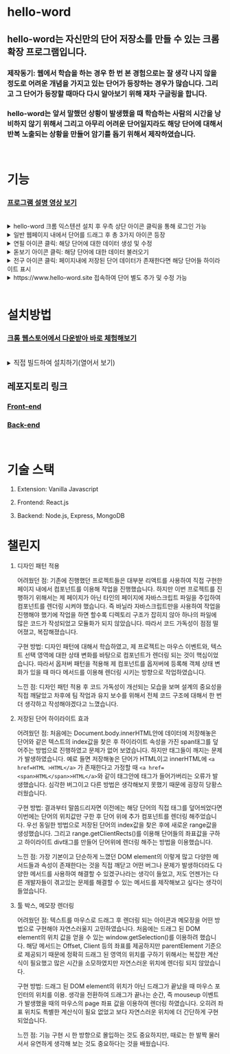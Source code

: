# hello-word

## hello-word는 자신만의 단어 저장소를 만들 수 있는 크롬 확장 프로그램입니다.

### 제작동기: 웹에서 학습을 하는 경우 한 번 본 경험으로는 잘 생각 나지 않을 정도로 어려운 개념을 가지고 있는 단어가 등장하는 경우가 많습니다. 그리고 그 단어가 등장할 때마다 다시 알아보기 위해 재차 구글링을 합니다.

### hello-word는 앞서 말했던 상황이 발생했을 때 학습하는 사람의 시간을 낭비하지 않기 위해서 그리고 아무리 어려운 단어일지라도 해당 단어에 대해서 반복 노출되는 상황을 만들어 암기를 돕기 위해서 제작하였습니다.

<br/>

# 기능
### [프로그램 설명 영상 보기](https://youtu.be/8-cDPv0-Brs)

<br/>
<details>
<summary>hello-word 크롬 익스텐션 설치 후 우측 상단 아이콘 클릭을 통해 로그인 가능</summary>

![login](https://user-images.githubusercontent.com/101804186/212551178-d4ddf0e7-ab80-4c34-8aa4-d2eee929fe44.gif)

</details>
<details>
<summary>일반 웹페이지 내에서 단어를 드래그 후 총 3가지 아이콘 등장</summary>

![threeTools](https://user-images.githubusercontent.com/101804186/212542074-0200b68f-95bc-4660-85fa-5d78229e0456.gif)

</details>

<details>
<summary>연필 아이콘 클릭: 해당 단어에 대한 데이터 생성 및 수정</summary>

![create](https://user-images.githubusercontent.com/101804186/212536503-ba6d3d19-9052-41fa-a0e1-5eede290a4e4.gif)

</details>

<details>
<summary>돋보기 아이콘 클릭: 해당 단어에 대한 데이터 불러오기</summary>

![get](https://user-images.githubusercontent.com/101804186/212541401-8865afac-ee18-450e-9dbd-31c111b05723.gif)

</details>
<details>
<summary>전구 아이콘 클릭: 페이지내에 저장된 단어 데이터가 존재한다면 해당 단어들 하이라이트 표시</summary>

![highlight](https://user-images.githubusercontent.com/101804186/212544137-82cfed88-c53a-4e44-b98f-2beb26dfb33a.gif)


</details>

<details>

<summary> https://www.hello-word.site 접속하여 단어 별도 추가 및 수정 가능 </summary>

![page](https://user-images.githubusercontent.com/101804186/212543683-c99390c1-be70-4331-bd19-2065cc6f7976.gif)

</details>

<br/>



# 설치방법

### [크롬 웹스토어에서 다운받아 바로 체험해보기](https://chrome.google.com/webstore/detail/hello-word/pegeamjammjhpgdddkbbpfodepbflnfn/related?hl=ko&authuser=0)
<br/>

<details>
<summary>
<span style="font-size:110%">직접 빌드하여 설치하기(열어서 보기)</span>
</summary>

다운로드를 위해, 아래 명령어를 터미널에 입력해주세요.

2.1 클론하여 빌드하기.
`git clone https://github.com/Sharpen-Cjh/hello-word-extension.git`

```
cd hello-word
npm install
npm run build
```

hello-word 디렉토리에 소스코드가 빌드된 dist 폴더가 생성됩니다.

2.2 크롬 브라우저에서 확장프로그램 로드
크롬 브라우저를 열고 chrome://extensions/에 접속합니다.
<img width="1440" alt="스크린샷 2022-12-14 오전 8 15 04" src="https://user-images.githubusercontent.com/101804186/207465613-bbeba21e-1fb7-48d1-9641-3ddfb4bcd2c3.png">  
2.3 우측 상단에 개발자 모드를 켭니다.  
<img width="419" alt="스크린샷 2022-12-14 오전 8 16 47" src="https://user-images.githubusercontent.com/101804186/207465805-91d52384-f212-4a17-a5ab-aae9e800d791.png">.  
2.4 좌측 상단에 압축 해제된 확장 프로그램을 로드합니다 버튼을 클릭합니다.  
2.5 이전 과정에서 생성된 dist폴더를 선택하여 설치합니다.

```
"oauth2": {
    "client_id": "YOUR CLIENT ID",
  },
```

2.6 본인의 구글 클라우드 플랫폼 프로젝트 아이디와 Oauth2키를 dist폴더 안에 있는 manifest.json 파일에 입력합니다.

```
FIREBASE_API_KEY=
FIREBASE_AUTH_DOMAIN=
FIREBASE_PROJECT_ID=
FIREBASE_STORAGE_BUCKET=
FIREBASE_MESSAGING_SENDER_ID=
FIREBASE_APP_ID=
```

2.7 디렉토리 root 위치에 .env 파일을 생성하여 환경설정을 입력합니다.

### FrontEnd

1. 클론하여 빌드하기.  
   다운로드를 위해, 터미널에 아래명령어를 입력해주세요.  
   `git clone https://github.com/Sharpen-Cjh/web-memo-frontend.git`  
   `npm install`
2. 디렉토리 root 위치에 .env 파일을 생성하여 환경설정을 입력합니다.

```
REACT_APP_BACK_URL=

REACT_APP_API_KEY=
REACT_APP_AUTH_DOMAIN=
REACT_APP_PROJECT_ID=
REACT_APP_STORAGE_BUCKET=
REACT_APP_MESSAGING_SENDER_ID=
REACT_APP_APP_ID=
```

`npm start`

### Backend(Express).

1. 클론하여 빌드하기.  
   다운로드를 위해, 터미널에 아래명령어를 입력해주세요.  
   `https://github.com/Sharpen-Cjh/web-memo-backend.git`  
   `npm install`
2. 디렉토리 root 위치에 .env 파일을 생성하여 환경설정을 입력합니다.

```
MONGO_DB=

FIREBASE_SERVICE_TYPE=
FIREBASE_SERVICE_PROJECT_ID=
FIREBASE_SERVICE_PRIVATE_KEY_ID=
FIREBASE_SERVICE_PRIVATE_KEY=
FIREBASE_SERVICE_CLIENT_EMAIL=
FIREBASE_SERVICE_CLIENT_ID=
FIREBASE_SERVICE_AUTH_URI=
FIREBASE_SERVICE_TOKEN_URI=
FIREBASE_SERVICE_AUTH_PROVIDER_URL=
FIREBASE_SERVICE_CLIENT_URL=
```

</details>

## 레포지토리 링크
### [Front-end](https://github.com/CJH-hello-word/hello-word-frontend)
### [Back-end](https://github.com/CJH-hello-word/hello-word-backend)

<br/>

# 기술 스택

1. Extension: Vanilla Javascript

2. Frontend: React.js

3. Backend: Node.js, Express, MongoDB

# 챌린지

1. 디자인 패턴 적용

   어려웠던 점: 기존에 진행했던 프로젝트들은 대부분 리액트를 사용하여 직접 구현한 페이지 내에서 컴포넌트를 이용해 작업을 진행했습니다. 하지만 이번 프로젝트를 진행하기 위해서는 제 페이지가 아닌 타인의 페이지에 자바스크립트 파일을 주입하여 컴포넌트를 렌더링 시켜야 했습니다. 즉 바닐라 자바스크립트만을 사용하여 작업을 진행해야 했기에 작업을 하면 할수록 디렉토리 구조가 잡히지 않아 하나의 파일에 많은 코드가 작성되었고 모듈화가 되지 않았습니다. 따라서 코드 가독성이 점점 떨어졌고, 복잡해졌습니다.

   구현 방법: 디자인 패턴에 대해서 학습하였고, 제 프로젝트는 마우스 이벤트와, 텍스트 선택 영역에 대한 상태 변화를 바탕으로 컴포넌트가 렌더링 되는 것이 핵심이었습니다. 따라서 옵저버 패턴을 적용해 제 컴포넌트를 옵저버에 등록해 객체 상태 변화가 있을 때 마다 메서드를 이용해 렌더링 시키는 방향으로 작업하였습니다.

   느낀 점: 디자인 패턴 적용 후 코드 가독성이 개선되는 모습을 보며 설계의 중요성을 직접 깨달았고 차후에 팀 작업과 유지 보수를 위해서 전체 코드 구조에 대해서 한 번 더 생각하고 작성해야겠다고 느꼈습니다.

2) 저장된 단어 하이라이트 효과

   어려웠던 점: 처음에는 Document.body.innerHTML안에 데이터에 저장해놓은 단어와 같은 텍스트의 index값을 찾은 후 하이라이트 속성을 가진 span태그를 덮어주는 방법으로 진행하였고 문제가 없어 보였습니다. 하지만 태그들이 깨지는 문제가 발생하였습니다. 예로 들면 저장해놓은 단어가 HTML이고 innerHTML에
   `<a href=HTML >HTML</a>` 가 존재한다고 가정할 때 `<a href=<span>HTML</span>>HTML</a>`와 같이 태그안에 태그가 들어가버리는 오류가 발생했습니다. 심각한 버그이고 다른 방법은 생각해보지 못했기 때문에 굉장히 당황스러웠습니다.

   구현 방법: 결과부터 말씀드리자면 이전에는 해당 단어의 직접 태그를 덮어씌었다면 이번에는 단어의 위치값만 구한 후 단어 위에 추가 컴포넌트를 렌더링 해주었습니다. 우선 동일한 방법으로 저장된 단어의 index값을 찾은 후에 새로운 range값을 생성했습니다. 그리고 range.getClientRects()를 이용해 단어들의 좌표값을 구하고 하이라이트 div태그를 만들어 단어위에 렌더링 해주는 방법을 이용했습니다.

   느낀 점: 가장 기본이고 단순하게 느꼈던 DOM element의 이렇게 많고 다양한 메서드들과 속성이 존재한다는 것을 직접 깨닫고 어떤 버그나 문제가 발생하더라도 다양한 메서드를 사용하여 해결할 수 있겠구나라는 생각이 들었고, 저도 언젠가는 다른 개발자들이 겪고있는 문제를 해결할 수 있는 메서드를 제작해보고 싶다는 생각이 들었습니다.

3) 툴 박스, 메모장 렌더링

   어려웠던 점: 텍스트를 마우스로 드래그 후 렌더링 되는 아이콘과 메모장을 어떤 방법으로 구현해야 자연스러울지 고민하였습니다. 처음에는 드래그 된 DOM element의 위치 값을 얻을 수 있는 window.getSelection()를 이용하려 했습니다. 해당 메서드는 Offset, Client 등의 좌표를 제공하지만 parentElement 기준으로 제공되기 때문에 정확히 드래그 된 영역의 위치를 구하기 위해서는 복잡한 계산식이 필요했고 많은 시간을 소모하였지만 자연스러운 위치에 렌더링 되지 않았습니다.

   구현 방법: 드래그 된 DOM element의 위치가 아닌 드래그가 끝났을 때 마우스 포인터의 위치를 이용.
   생각을 전환하여 드래그가 끝나는 순간, 즉 mouseup 이벤트가 발생했을 때의 마우스의 page 좌표 값을 이용하여 렌더링 하였습니다. 오히려 좌표 위치도 특별한 계산식이 필요 없었고 보다 자연스러운 위치에 더 간단하게 구현되었습니다.

   느낀 점: 기능 구현 시 한 방향으로 몰입하는 것도 중요하지만, 때로는 한 발짝 물러서서 유연하게 생각해 보는 것도 중요하다는 것을 배웠습니다.
